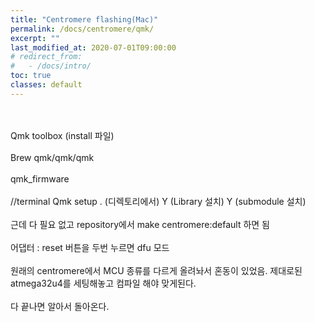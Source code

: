 ```yaml
---
title: "Centromere flashing(Mac)"
permalink: /docs/centromere/qmk/
excerpt: ""
last_modified_at: 2020-07-01T09:00:00
# redirect_from:
#   - /docs/intro/
toc: true
classes: default
---
```

<br><br>
Qmk toolbox (install 파일)
<br><br>
Brew qmk/qmk/qmk
<br><br>
qmk_firmware
<br><br>
//terminal
Qmk setup . (디렉토리에서)
Y (Library 설치)
Y (submodule 설치)
<br><br>
근데 다 필요 없고 repository에서 make centromere:default 하면 됨
<br><br>
어댑터 : reset 버튼을 두번 누르면 dfu 모드
<br><br>
원래의 centromere에서 MCU 종류를 다르게 올려놔서 혼동이 있었음. 제대로된 atmega32u4를 세팅해놓고 컴파일 해야 맞게된다.
<br><br>
다 끝나면 알아서 돌아온다.